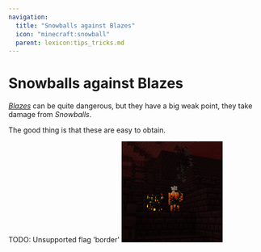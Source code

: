 ```yaml
---
navigation:
  title: "Snowballs against Blazes"
  icon: "minecraft:snowball"
  parent: lexicon:tips_tricks.md
---
```


# Snowballs against Blazes

[*Blazes*](../creatures/monster-blaze.md) can be quite dangerous, but they have a big weak point, they take damage from *Snowballs*. 

The good thing is that these are easy to obtain.



TODO: Unsupported flag 'border'
![](blaze_snowball.png)

